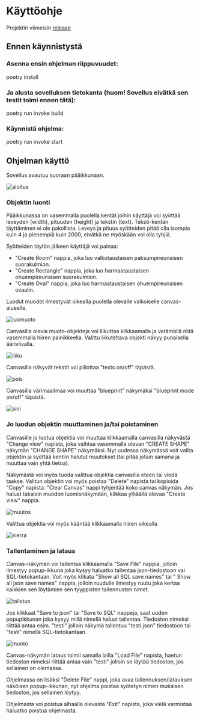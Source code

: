 # Käyttöohje

Projektin viimeisin [release](https://github.com/Kissaniemi/ot-harjoitustyo/releases/tag/viikko6)

## Ennen käynnistystä

### Asenna ensin ohjelman riippuvuudet:

poetry install

### Ja alusta sovelluksen tietokanta (huom! Sovellus eivätkä sen testit toimi ennen tätä):

poetry run invoke build

### Käynnistä ohjelma:

poetry run invoke start


## Ohjelman käyttö

Sovellus avautuu suoraan pääikkunaan.

![aloitus](https://github.com/Kissaniemi/ot-harjoitustyo/blob/main/projekti/kuvat/Ohje/avausruutu.png)

### Objektin luonti

Pääikkunassa on vasemmalla puolella kentät joihin käyttäjä voi syöttää leveyden (width), pituuden (height) ja tekstin (text). Teksti-kentän täyttäminen ei ole pakollista. Leveys ja pituus syötteiden pitää olla isompia kuin 4 ja pienempiä kuin 2000, eivätkä ne myöskään voi olla tyhjiä.

Syötteiden täytön jälkeen käyttäjä voi painaa:
- "Create Room" nappia, joka luo valkotaustaisen paksumpireunaisen suorakulmion. 
- "Create Rectangle" nappia, joka luo harmaataustaisen ohuempireunaisen suorakulmion.
- "Create Oval" nappia, joka luo harmaataustaisen ohuempireunaisen ovaalin.

Luodut muodot ilmestyvät oikealla puolella olevalle valkoiselle canvas-alueelle.

![luomuoto](https://github.com/Kissaniemi/ot-harjoitustyo/blob/main/projekti/kuvat/Ohje/luotuobjekti.png)

Canvasilla olevia muoto-objekteja voi liikuttaa klikkaamalla ja vetämällä niitä vasemmalla hiiren painikkeella. Valittu liikuteltava objekti näkyy punaisella ääriviivalla.

![liiku](https://github.com/Kissaniemi/ot-harjoitustyo/blob/main/projekti/kuvat/Ohje/liikuttelu.png)

Canvasilla näkyvät tekstit voi piilottaa "texts on/off" täpästä.

![pois](https://github.com/Kissaniemi/ot-harjoitustyo/blob/main/projekti/kuvat/Ohje/tekstipois.png)

Canvasilla värimaailmaa voi muuttaa "blueprint" näkymäksi "blueprint mode on/off" täpästä.

![sini](https://github.com/Kissaniemi/ot-harjoitustyo/blob/main/projekti/kuvat/Ohje/blueprint.png)

### Jo luodun objektin muuttaminen ja/tai poistaminen

Canvasille jo luotua objektia voi muuttaa klikkaamalla canvasilla näkyvästä "Change view" napista, joka vaihtaa vasemmalla olevan "CREATE SHAPE" näkymän "CHANGE SHAPE" näkymäksi. Nyt uudessa näkymässä voit valita objektin ja syöttää kentiin halutut muutokset (tai pitää jotain samana ja muuttaa vain yhtä tietoa).

Näkymästä voi myös tuoda valittua objektia canvasilla eteen tai viedä taakse. Valitun objektin voi myös poistaa "Delete" napista tai kopioida "Copy" napista. "Clear Canvas" nappi tyhjentää koko canvas näkymän. 
Jos haluat takaisin muodon luomisnäkymään, klikkaa ylhäällä olevaa "Create view" nappia.

![muutos](https://github.com/Kissaniemi/ot-harjoitustyo/blob/main/projekti/kuvat/Ohje/muutos.png)

Valittua objektia voi myös kääntää klikkaamalla hiiren oikealla

![kierra](https://github.com/Kissaniemi/ot-harjoitustyo/blob/main/projekti/kuvat/Ohje/kaannos.png)

### Tallentaminen ja lataus

Canvas-näkymän voi tallentaa klikkaamalla "Save File" nappia, jolloin ilmestyy popup-ikkuna joka kysyy haluatko tallentaa json-tiedostoon vai SQL-tietokantaan. Voit myös klikata "Show all SQL save names" tai " Show all json save names" nappia, jolloin ruudulle ilmestyy ruutu joka kertaa kaikkien sen löytämien sen tyyppisten tallennusten nimet.

![talletus](https://github.com/Kissaniemi/ot-harjoitustyo/blob/main/projekti/kuvat/Ohje/tallennus.png)

Jos klikkaat "Save to json" tai "Save to SQL" nappeja, saat uuden popupikkunan joka kysyy millä nimellä haluat tallentaa. Tiedoston nimeksi riittää antaa esim. "testi" jolloin näkymä tallentuu "testi.json" tiedostoon tai "testi" nimellä SQL-tietokantaan.

![muoto](https://github.com/Kissaniemi/ot-harjoitustyo/blob/main/projekti/kuvat/Ohje/nimimuoto.png)

Canvas-näkymän lataus toimii samalla lailla "Load File" napista, haetun tiedoston nimeksi riittää antaa vain "testi" jolloin se löytää tiedoston, jos sellainen on olemassa.

Ohjelmassa on lisäksi "Delete File" nappi, joka avaa tallennuksen/latauksen näköisen popup-ikkunan, nyt ohjelma poistaa syötetyn nimen mukaisen tiedoston, jos sellainen löytyy.

Ohjelmasta voi poistua alhaalla olevasta "Exit" napista, joka vielä varmistaa haluatko poistua ohjelmasta.

